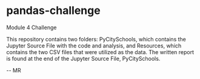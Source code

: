 # pandas-challenge
Module 4 Challenge

This repository contains two folders: PyCitySchools, which contains the Jupyter Source File with the code and analysis, and Resources, which contains the two CSV files that were utilized as the data. The written report is found at the end of the Jupyter Source File, PyCitySchools.

--
MR

